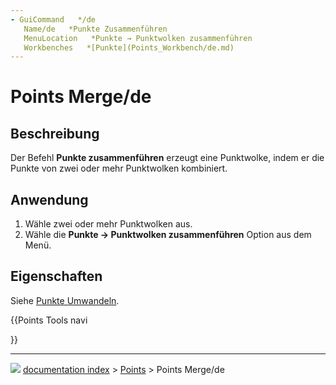 ```yaml
---
- GuiCommand   */de
   Name/de   *Punkte Zusammenführen
   MenuLocation   *Punkte → Punktwolken zusammenführen
   Workbenches   *[Punkte](Points_Workbench/de.md)
---
```


# Points Merge/de

## Beschreibung

Der Befehl **Punkte zusammenführen** erzeugt eine Punktwolke, indem er die Punkte von zwei oder mehr Punktwolken kombiniert.

## Anwendung

1.  Wähle zwei oder mehr Punktwolken aus.
2.  Wähle die **Punkte → Punktwolken zusammenführen** Option aus dem Menü.

## Eigenschaften

Siehe [Punkte Umwandeln](Points_Convert/de.md).





{{Points Tools navi

}}



---
![](images/Right_arrow.png) [documentation index](../README.md) > [Points](Points_Workbench.md) > Points Merge/de
